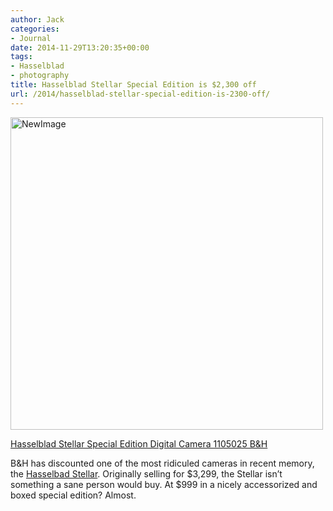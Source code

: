 ```yaml
---
author: Jack
categories:
- Journal
date: 2014-11-29T13:20:35+00:00
tags:
- Hasselblad
- photography
title: Hasselblad Stellar Special Edition is $2,300 off
url: /2014/hasselblad-stellar-special-edition-is-2300-off/
---
```


<img title="NewImage.png" src="/img/2014/11/NewImage.png" alt="NewImage" width="500" height="500" border="0" />

[Hasselblad Stellar Special Edition Digital Camera 1105025 B&H][1]

B&H has discounted one of the most ridiculed cameras in recent memory, the [Hasselbad Stellar][2]. Originally selling for $3,299, the Stellar isn’t something a sane person would buy. At $999 in a nicely accessorized and boxed special edition? Almost.

 [1]: http://www.bhphotovideo.com/c/product/1059914-REG/hasselblad_1105025_hasselblad_stellar.html
 [2]: http://www.hasselblad-stellar.com